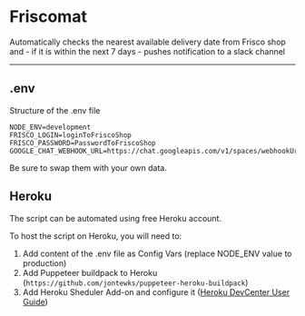 # Friscomat

Automatically checks the nearest available delivery date from Frisco shop and - if it is within the next 7 days - pushes notification to a slack channel

---

## .env

Structure of the .env file

``` env
NODE_ENV=development
FRISCO_LOGIN=loginToFriscoShop
FRISCO_PASSWORD=PasswordToFriscoShop
GOOGLE_CHAT_WEBHOOK_URL=https://chat.googleapis.com/v1/spaces/webhookUrlProvidedByGoogleChatAPI
```

Be sure to swap them with your own data.

## Heroku

The script can be automated using free Heroku account.

To host the script on Heroku, you will need to:

1. Add content of the .env file as Config Vars (replace NODE_ENV value to production)
2. Add Puppeteer buildpack to Heroku (`https://github.com/jontewks/puppeteer-heroku-buildpack`)
3. Add Heroku Sheduler Add-on and configure it ([Heroku DevCenter User Guide](https://devcenter.heroku.com/articles/scheduler))

